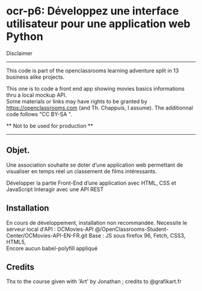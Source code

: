 # ocr-p6: Développez une interface utilisateur pour une application web Python

Disclaimer

---

This code is part of the openclassrooms learning adventure split in 13 business alike projects.  
  
  
This one is to code a front end app showing movies basics informations thru a local mockup API.  
Some materials or links may have rights to be granted by https://openclassrooms.com (and Th. Chappuis, I assume). 
The additionnal code follows "CC BY-SA ".
  
** Not to be used for production **  


---
## Objet.  

Une association souhaite se doter d’une application web permettant de visualiser en temps réel un classement de films intéressants.


Développer la partie Front-End d’une application avec HTML, CSS et JavaScript
Interagir avec une API REST

## Installation

En cours de développement, installation non recommandée.
Necessite le serveur local d'API : OCMovies-API @/OpenClassrooms-Student-Center/OCMovies-API-EN-FR.git
Base : JS sous firefox 96, Fetch, CSS3, HTML5,  
Encore aucun babel-polyfill appliqué


## Credits

Thx to the course given with 'Art' by Jonathan ; credits to @grafikart.fr